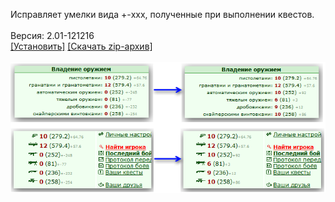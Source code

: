 Исправляет умелки вида +-xxx, полученные при выполнении квестов.
<br>
<br>
Версия: 2.01-121216
<br>
[[Установить]](https://raw.githubusercontent.com/MyRequiem/comfortablePlayingInGW/master/separatedScripts/FixSkills/fixSkills.user.js) [[Скачать zip-архив]](https://raw.githubusercontent.com/MyRequiem/comfortablePlayingInGW/master/separatedScripts/FixSkills/fixSkills.user.js.zip)
<br>
<br>
![FixSkills](https://raw.githubusercontent.com/MyRequiem/comfortablePlayingInGW/master/imgs/FixSkills/screen.png)
<br>
